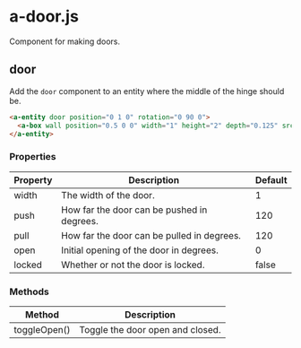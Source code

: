 # a-door.js

Component for making doors.

## door

Add the `door` component to an entity where the middle of the hinge should be.

```html
<a-entity door position="0 1 0" rotation="0 90 0">
  <a-box wall position="0.5 0 0" width="1" height="2" depth="0.125" src="#wood"></a-box>
</a-entity>
```

### Properties

| Property | Description                                | Default |
| -------- | ------------------------------------------ | ------- |
| width    | The width of the door.                     | 1       |
| push     | How far the door can be pushed in degrees. | 120     |
| pull     | How far the door can be pulled in degrees. | 120     |
| open     | Initial opening of the door in degrees.    | 0       |
| locked   | Whether or not the door is locked.         | false   |

### Methods

| Method       | Description                      |
| ------------ | -------------------------------- |
| toggleOpen() | Toggle the door open and closed. |
